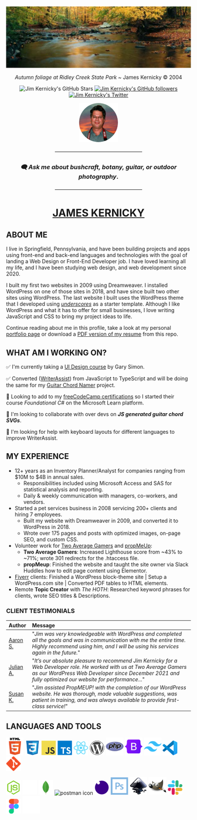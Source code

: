 ![Jim's GitHub Banner](./assets/Ridleygold_1500x500.jpg 'Fall foliage at Ridley Creek State Park')

<p align="center"><em>Autumn foliage at Ridley Creek State Park</em> ~ James Kernicky &copy; 2004</p>

<p align="center">
<img src="https://img.shields.io/github/stars/Kernix13?style=for-the-badge&label=GitHub%20Stars" alt="Jim Kernicky's GitHub Stars"/>
<a href="https://github.com/Kernix13?tab=followers">
<img src="https://img.shields.io/github/followers/Kernix13?label=GitHub%20Followers&style=for-the-badge" alt="Jim Kernicky's GitHub followers"/></a>
<a href="https://twitter.com/jimkernicky">
<img src="https://img.shields.io/badge/follow-@jimkernicky%20-1DA1F2?label=Twitter&logo=twitter&style=for-the-badge&color=blue" alt="Jim Kernicky's Twitter"/>
</a>
</p>

<div align="center"><img src="https://github.com/Kernix13/Kernix13/blob/main/circle-profile-pic.png" ></div>

<p align="center">––––––––––––––––––––––––––––––––––</p>
<h3 align="center"><em>🗨️ Ask me about bushcraft, botany, guitar, or outdoor photography</em>.</h3>
<p align="center">––––––––––––––––––––––––––––––––––</p>

**<h1 align="center"><ins>JAMES KERNICKY</ins></h1>**

## ABOUT ME

I live in Springfield, Pennsylvania, and have been building projects and apps using front-end and back-end languages and technologies with the goal of landing a Web Design or Front-End Developer job. I have loved learning all my life, and I have been studying web design, and web development since 2020.

I built my first two websites in 2009 using Dreamweaver. I installed WordPress on one of those sites in 2018, and have since built two other sites using WordPress. The last website I built uses the WordPress theme that I developed using _[underscores](https://underscores.me/)_ as a starter template. Although I like WordPress and what it has to offer for small businesses, I love writing JavaScript and CSS to bring my project ideas to life.

Continue reading about me in this profile, take a look at my personal [portfolio page](https://courageous-cuchufli-816711.netlify.app/) or download a [PDF version of my resume](https://github.com/Kernix13/Kernix13/blob/main/resume.pdf) from this repo.

## WHAT AM I WORKING ON?

✅ I'm currently taking a [UI Design course](https://designcourse.com/ui-ux) by Gary Simon.

✅ Converted ([WriterAssist](https://github.com/Kernix13/WriterAssist)) from JavaScript to TypeScript and will be doing the same for my [Guitar Chord Namer](https://github.com/Kernix13/guitar-chord-names) project.

📌 Looking to add to my [freeCodeCamp certifications](https://www.freecodecamp.org/fccb4a9d0f6-135f-4a94-97f5-795068269ca7) so I started their course _Foundational C#_ on the Microsoft Learn platform.

📌 I'm looking to collaborate with over devs on **_JS generated guitar chord SVGs_**.

📌 I'm looking for help with keyboard layouts for different languages to improve WriterAssist.

## MY EXPERIENCE

- 12+ years as an Inventory Planner/Analyst for companies ranging from $10M to $4B in annual sales.
  - Responsibilities included using Microsoft Access and SAS for statistical analysis and reporting.
  - Daily & weekly communication with managers, co-workers, and vendors.
- Started a pet services business in 2008 servicing 200+ clients and hiring 7 employees.
  - Built my website with Dreamweaver in 2009, and converted it to WordPress in 2018.
  - Wrote over 175 pages and posts with optimized images, on-page SEO, and custom CSS.
- Volunteer work for [Two Average Gamers](https://twoaveragegamers.com/) and [propMeUp](https://propmeup.net/):
  - **Two Average Gamers**: Increased Lighthouse score from ~43% to ~71%; wrote 301 redirects for the .htaccess file.
  - **propMeup**: Finished the website and taught the site owner via Slack Huddles how to edit page content using Elementor.
- [Fiverr](https://www.fiverr.com/jimkernicky?public_mode=true) clients: Finished a WordPress block-theme site | Setup a WordPress.com site | Converted PDF tables to HTML elements.
- Remote **Topic Creator** with _The HOTH_: Researched keyword phrases for clients, wrote SEO titles & Descriptions.

### CLIENT TESTIMONIALS

| Author | Message | 
| :-- | :-- |
| [Aaron S.](https://campingventureshub.com/) | "_Jim was very knowledgeable with WordPress and completed all the goals and was in communication with me the entire time. Highly recommend using him, and I will be using his services again in the future._" |
| [Julian A.](https://twoaveragegamers.com/) | "_It’s our absolute pleasure to recommend Jim Kernicky for a Web Developer role. He worked with us at Two Average Gamers as our WordPress Web Developer since December 2021 and fully optimized our website for performance..._" |
| [Susan K.](https://propmeup.net/) | "_Jim assisted PropMEUP! with the completion of our WordPress website. He was thorough, made valuable suggestions, was patient in training, and was always available to provide first-class service!_" |

## LANGUAGES AND TOOLS

<p align="left">
<span><img src="https://raw.githubusercontent.com/devicons/devicon/master/icons/html5/html5-original-wordmark.svg" width="48" height="48" alt="html icon" title="HTML5"/></span>
<span><img src="https://raw.githubusercontent.com/devicons/devicon/master/icons/css3/css3-original.svg" width="40" height="40" alt="css icon" title="CSS3" /></span>
<span><img src="https://raw.githubusercontent.com/devicons/devicon/master/icons/javascript/javascript-original.svg" width="40" height="40"  alt="javascript icon" title="JavaScript" /></span>
<span><img src="https://raw.githubusercontent.com/devicons/devicon/master/icons/typescript/typescript-original.svg" width="40" height="40" alt="Typescript icon" title="TypeScript" /></span>
<span><img src="https://raw.githubusercontent.com/devicons/devicon/master/icons/react/react-original.svg" width="40" height="40" alt="react icon" title="React" /></span>
<span><img src="https://raw.githubusercontent.com/devicons/devicon/master/icons/wordpress/wordpress-plain.svg" width="40" height="40" alt="wordpress icon" title="WordPress" /></span>
<span><img src="https://raw.githubusercontent.com/devicons/devicon/master/icons/php/php-original.svg" width="48" height="48" alt="php icon" title="PHP" /></span>
<span><img src="https://raw.githubusercontent.com/devicons/devicon/master/icons/bootstrap/bootstrap-original.svg" width="48" height="48" alt="bootstrap icon" title="Bootstrap" /></span>
<span><img src="https://raw.githubusercontent.com/devicons/devicon/master/icons/tailwindcss/tailwindcss-plain.svg" width="48" height="48" alt="tailwind icon" title="Tailwind CSS" /></span>
<span><img src="https://raw.githubusercontent.com/devicons/devicon/master/icons/vscode/vscode-original.svg" width="40" height="40" alt="vs code icon" title="VS Code" /></span>
<span><img src="https://raw.githubusercontent.com/devicons/devicon/master/icons/git/git-original.svg" width="40" height="40" alt="git icon" title="Git" /></span>
</p>
<p align="left">
<span><img src="https://raw.githubusercontent.com/devicons/devicon/master/icons/nodejs/nodejs-original.svg" width="40" height="40" alt="nodejs icon" title="Node.js" /></span>
<span><img src="https://github.com/Kernix13/Kernix13/blob/main/assets/express.svg" width="40" height="40" alt="Express icon" title="Express.js" /></span>
<span><img src="https://raw.githubusercontent.com/devicons/devicon/master/icons/mongodb/mongodb-original.svg" width="40" height="40" alt="mongodb icon" title="MongoDB" /></span>
<span><img src="https://www.vectorlogo.zone/logos/getpostman/getpostman-icon.svg" width="40" height="40" alt="postman icon" title="Postman" /></span>
<span><img src="https://github.com/Kernix13/Kernix13/blob/main/insomnia.png" width="40" height="40" alt="Insomnia Rest icon" title="Insomnia Rest" /></span>
<span><img src="https://raw.githubusercontent.com/devicons/devicon/master/icons/photoshop/photoshop-line.svg" width="48" height="48" alt="photoshop icon" title="Photoshop" /></span>
<span><img src="https://raw.githubusercontent.com/devicons/devicon/master/icons/inkscape/inkscape-original.svg" width="48" height="48" alt="inkscape icon" title="Inkscape" /></span>
<span><img src="https://raw.githubusercontent.com/devicons/devicon/master/icons/gimp/gimp-original.svg" width="48" height="48" alt="gimp icon" title="GIMP" /></span>
<span><img src="https://raw.githubusercontent.com/devicons/devicon/master/icons/slack/slack-original.svg" width="40" height="40" alt="slack icon" title="Slack" /></span>
<span><img src="https://raw.githubusercontent.com/devicons/devicon/master/icons/figma/figma-original.svg" width="40" height="40" alt="figma icon" title="Figma" /></span>
<span><img src="https://github.com/Kernix13/Kernix13/blob/main/assets/markdown.svg" width="48" height="48" alt="markdown icon" title="Markdown" /></span>
</p>

